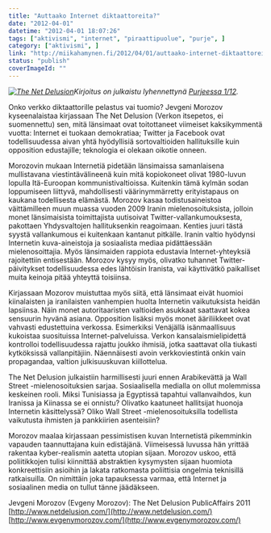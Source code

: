 ```yaml
---
title: "Auttaako Internet diktaattoreita?"
date: "2012-04-01"
datetime: "2012-04-01 18:07:26"
tags: ["aktivismi", "internet", "piraattipuolue", "purje", ]
category: ["aktivismi", ]
link: "http://miikahamynen.fi/2012/04/01/auttaako-internet-diktaattoreita/"
status: "publish"
coverImageId: ""
---
```


_[![The Net Delusion](/uploads/2012/04/Net-Delusion-261x400.jpg "The Net Delusion")](http://miikahamynen.fi/2012/04/01/auttaako-internet-diktaattoreita/net-delusion/)Kirjoitus on julkaistu lyhennettynä [Purjeessa 1/12](http://media.piraattipuolue.fi/purje/2012/purje-2012-1.pdf)._

Onko verkko diktaattorille pelastus vai tuomio? Jevgeni Morozov kyseenalaistaa kirjassaan The Net Delusion (Verkon itsepetos, ei suomennettu) sen, mitä länsimaat ovat toitottaneet viimeiset kaksikymmentä vuotta: Internet ei tuokaan demokratiaa; Twitter ja Facebook ovat todellisuudessa aivan yhtä hyödyllisiä sortovaltioiden hallituksille kuin opposition edustajille; teknologia ei olekaan oikotie onneen.

Morozovin mukaan Internetiä pidetään länsimaissa samanlaisena mullistavana viestintävälineenä kuin mitä kopiokoneet olivat 1980-luvun lopulla Itä-Euroopan kommunistivaltioissa. Kuitenkin tämä kylmän sodan loppumiseen liittyvä, mahdollisesti väärinymmärretty erityistapaus on kaukana todellisesta elämästä. Morozov kasaa todistusaineistoa väittämilleen muun muassa vuoden 2009 Iranin mielenosoituksista, jolloin monet länsimaisista toimittajista uutisoivat Twitter-vallankumouksesta, pakottaen Yhdysvaltojen hallituksenkin reagoimaan. Kenties juuri tästä syystä vallankumous ei kuitenkaan kantanut pitkälle. Iranin valtio hyödynsi Internetin kuva-aineistoja ja sosiaalista mediaa pidättäessään mielenosoittajia. Myös länsimaiden rappiota edustavia Internet-yhteyksiä rajoitettiin entisestään. Morozov kysyy myös, olivatko tuhannet Twitter-päivitykset todellisuudessa edes lähtöisin Iranista, vai käyttivätkö paikalliset muita keinoja pitää yhteyttä toisiinsa.

Kirjassaan Mozorov muistuttaa myös siitä, että länsimaat eivät huomioi kiinalaisten ja iranilaisten vanhempien huolta Internetin vaikutuksista heidän lapsiinsa. Näin monet autoritaaristen valtioiden asukkaat saattavat kokea sensuurin hyvänä asiana. Opposition lisäksi myös monet ääriliikkeet ovat vahvasti edustettuina verkossa. Esimerkiksi Venäjällä isänmaallisuus kukoistaa suosituissa Internet-palveluissa. Verkon kansalaismielipidettä kontrolloi todellisuudessa rajattu joukko ihmisiä, jotka saattavat olla tiukasti kytköksissä vallanpitäjiin. Näennäisesti avoin verkkoviestintä onkin vain propagandaa, valtion julkisuuskuvan kiillottelua.

The Net Delusion julkaistiin harmillisesti juuri ennen Arabikevättä ja Wall Street -mielenosoituksien sarjaa. Sosiaalisella medialla on ollut molemmissa keskeinen rooli. Miksi Tunisiassa ja Egyptissä tapahtui vallanvaihdos, kun Iranissa ja Kiinassa se ei onnistu? Olivatko kaatuneet hallitsijat huonoja Internetin käsittelyssä? Oliko Wall Street -mielenosoituksilla todellista vaikutusta ihmisten ja pankkiirien asenteisiin?

Morozov maalaa kirjassaan pessimistisen kuvan Internetistä pikemminkin vapauden taannuttajana kuin edistäjänä. Viimeisessä luvussa hän yrittää rakentaa kyber-realismin aatetta utopian sijaan. Morozov uskoo, että poliitikkojen tulisi kiinnittää abstraktien kysymysten sijaan huomiota konkreettisiin asioihin ja lakata ratkomasta poliittisia ongelmia teknisillä ratkaisuilla. On nimittäin joka tapauksessa varmaa, että Internet ja sosiaalinen media on tullut tänne jäädäkseen.

Jevgeni Morozov (Evgeny Morozov): The Net Delusion PublicAffairs 2011 [http://www.netdelusion.com/](http://www.netdelusion.com/) [http://www.evgenymorozov.com/](http://www.evgenymorozov.com/)
